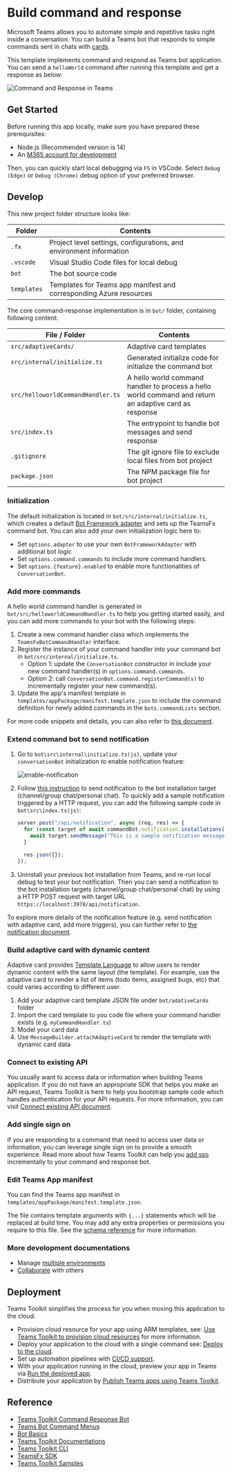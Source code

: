 # Build command and response

Microsoft Teams allows you to automate simple and repetitive tasks right inside a conversation. You can build a Teams bot that responds to simple commands sent in chats with [cards](https://docs.microsoft.com/microsoftteams/platform/task-modules-and-cards/what-are-cards).

This template implements command and respond as Teams bot application. You can send a `helloWorld` command after running this template and get a response as below:

![Command and Response in Teams](https://user-images.githubusercontent.com/11220663/165891754-16916b68-c1b5-499d-b6a8-bdfb195f1fd0.png)

## Get Started

Before running this app locally, make sure you have prepared these prerequisites:

- Node.js (Recommended version is 14)
- An [M365 account for development](https://docs.microsoft.com/microsoftteams/platform/toolkit/accounts)

Then, you can quickly start local debugging via `F5` in VSCode. Select `Debug (Edge)` or `Debug (Chrome)` debug option of your preferred browser.

## Develop

This new project folder structure looks like:

| Folder | Contents |
| - | - |
| `.fx` | Project level settings, configurations, and environment information |
| `.vscode` | Visual Studio Code files for local debug |
| `bot` | The bot source code |
| `templates` |Templates for Teams app manifest and corresponding Azure resources|

The core command-response implementation is in `bot/` folder, containing following content:

| File / Folder | Contents |
| - | - |
| `src/adaptiveCards/` | Adaptive card templates |
| `src/internal/initialize.ts` | Generated initialize code for initialize the command bot |
| `src/helloworldCommandHandler.ts` | A hello world command handler to process a hello world command and return an adaptive card as response |
| `src/index.ts` | The entrypoint to handle bot messages and send response |
| `.gitignore` | The git ignore file to exclude local files from bot project |
| `package.json` | The NPM package file for bot project |

### Initialization

The default initialization is located in `bot/src/internal/initialize.ts`, which creates a default [Bot Framework adapter](https://docs.microsoft.com/javascript/api/botbuilder/botframeworkadapter?view=botbuilder-ts-latest) and sets up the TeamsFx command bot. You can also add your own initialization logic here to:

- Set `options.adapter` to use your own `BotFrameworkAdapter` with additional bot logic
- Set `options.command.commands` to include more command handlers.
- Set `options.{feature}.enabled` to enable more functionalities of `ConversationBot`.

### Add more commands

A hello world command handler is generated in `bot/src/helloworldCommandHandler.ts` to help you getting started easily, and you can add more commands to your bot with the following steps: 

1. Create a new command handler class which implements the `TeamsFxBotCommandHandler` interface.
2. Register the instance of your command handler into your command bot in `bot/src/internal/initialize.ts`.
    - Option 1: update the `ConversationBot` constructor in include your new command handler(s) in `options.command.commands`.
    - Option 2: call `ConversationBot.command.registerCommand(s)` to incrementally register your new command(s). 
3. Update the app's manifest template in `templates/appPackage/manifest.template.json` to include the command definition for newly added commands in the `bots.commandLists` section. 

For more code snippets and details, you can also refer to [this document](https://aka.ms/teamsfx-command-response#how-to-add-more-command-and-response).

### Extend command bot to send notification

1. Go to `bot\src\internal\initialize.ts(js)`, update your `conversationBot` initialization to enable notification feature:

    ![enable-notification](https://user-images.githubusercontent.com/10163840/165462039-12bd4f61-3fc2-4fc8-8910-6a4b1e138626.png)

2. Follow [this instruction](https://aka.ms/teamsfx-notification#notify) to send notification to the bot installation target (channel/group chat/personal chat). To quickly add a sample notification triggered by a HTTP request, you can add the following sample code in `bot\src\index.ts(js)`:

    ```typescript
    server.post("/api/notification", async (req, res) => {
      for (const target of await commandBot.notification.installations()) {
        await target.sendMessage("This is a sample notification message");
      }
    
      res.json({});
    });

3. Uninstall your previous bot installation from Teams, and re-run local debug to test your bot notification. Then you can send a notification to the bot installation targets (channel/group chat/personal chat) by using a HTTP POST request with target URL `https://localhost:3978/api/notification`.

To explore more details of the notification feature (e.g. send notification with adaptive card, add more triggers), you can further refer to [the notification document](https://aka.ms/teamsfx-notification).

### Build adaptive card with dynamic content

Adaptive card provides [Template Language](https://docs.microsoft.com/adaptive-cards/templating/) to allow users to render dynamic content with the same layout (the template). For example, use the adaptive card to render a list of items (todo items, assigned bugs, etc) that could varies according to different user.

1. Add your adaptive card template JSON file under `bot/adativeCards` folder
1. Import the card template to you code file where your command handler exists (e.g. `myCommandHandler.ts`)
1. Model your card data
1. Use `MessageBuilder.attachAdaptiveCard` to render the template with dynamic card data

### Connect to existing API

You usually want to access data or information when building Teams application. If you do not have an appropriate SDK that helps you make an API request, Teams Toolkit is here to help you bootstrap sample code which handles authentication for your API requests. For more information, you can visit [Connect existing API document](https://aka.ms/teamsfx-connect-api).

### Add single sign on

If you are responding to a command that need to access user data or information, you can leverage single sign on to provide a smooth experience. Read more about how Teams Toolkit can help you [add sso](https://aka.ms/teamsfx-add-sso) incrementally to your command and response bot.

### Edit Teams App manifest

You can find the Teams app manifest in `templates/appPackage/manifest.template.json`.

The file contains template arguments with `{...}` statements which will be replaced at build time. You may add any extra properties or permissions you require to this file. See the [schema reference](https://docs.microsoft.com/microsoftteams/platform/resources/schema/manifest-schema) for more information.

### More development documentations

* Manage [multiple environments](https://docs.microsoft.com/microsoftteams/platform/toolkit/teamsfx-multi-env)
* [Collaborate](https://docs.microsoft.com/microsoftteams/platform/toolkit/teamsfx-collaboration) with others

## Deployment

Teams Toolkit simplifies the process for you when moving this application to the cloud.
* Provision cloud resource for your app using ARM templates, see: [Use Teams Toolkit to provision cloud resources](https://docs.microsoft.com/microsoftteams/platform/toolkit/provision) for more information.
* Deploy your application to the cloud with a single command see: [Deploy to the cloud](https://docs.microsoft.com/microsoftteams/platform/toolkit/deploy).
* Set up automation pipelines with [CI/CD support](https://docs.microsoft.com/microsoftteams/platform/toolkit/use-cicd-template).
* With your application running in the cloud, preview your app in Teams via [Run the deployed app](https://docs.microsoft.com/microsoftteams/platform/sbs-gs-javascript?tabs=vscode%2Cvsc%2Cviscode%2Cvcode&tutorial-step=8#run-the-deployed-app).
* Distribute your application by [Publish Teams apps using Teams Toolkit](https://docs.microsoft.com/microsoftteams/platform/toolkit/publish).

## Reference

* [Teams Toolkit Command Response Bot](https://aka.ms/teamsfx-command-response)
* [Teams Bot Command Menus](https://docs.microsoft.com/microsoftteams/platform/bots/how-to/create-a-bot-commands-menu?tabs=desktop%2Cjavascript)
* [Bot Basics](https://docs.microsoft.com/azure/bot-service/bot-builder-basics?view=azure-bot-service-4.0)
* [Teams Toolkit Documentations](https://docs.microsoft.com/microsoftteams/platform/toolkit/teams-toolkit-fundamentals)
* [Teams Toolkit CLI](https://docs.microsoft.com/microsoftteams/platform/toolkit/teamsfx-cli)
* [TeamsFx SDK](https://docs.microsoft.com/microsoftteams/platform/toolkit/teamsfx-sdk)
* [Teams Toolkit Samples](https://github.com/OfficeDev/TeamsFx-Samples)